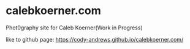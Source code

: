 # calebkoerner.com

Phot0graphy site for Caleb Koerner(Work in Progress)

like to github page: https://cody-andrews.github.io/calebkoerner.com/

